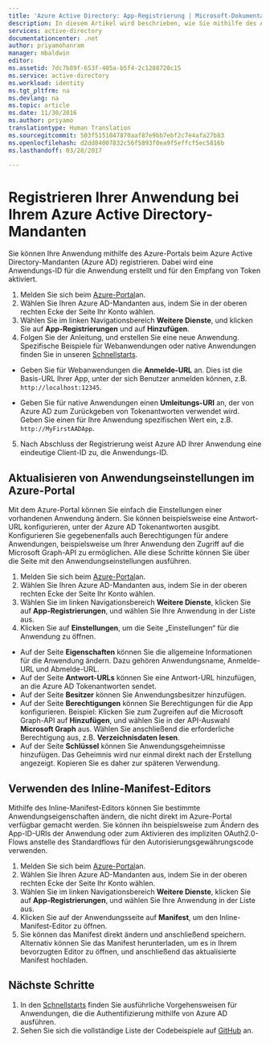 ```yaml
---
title: 'Azure Active Directory: App-Registrierung | Microsoft-Dokumentation'
description: In diesem Artikel wird beschrieben, wie Sie mithilfe des Azure-Portals eine Anwendung bei Azure Active Directory registrieren.
services: active-directory
documentationcenter: .net
author: priyamohanram
manager: mbaldwin
editor: 
ms.assetid: 7dc7b89f-653f-405a-b5f4-2c1288720c15
ms.service: active-directory
ms.workload: identity
ms.tgt_pltfrm: na
ms.devlang: na
ms.topic: article
ms.date: 11/30/2016
ms.author: priyamo
translationtype: Human Translation
ms.sourcegitcommit: 503f5151047870aaf87e9bb7ebf2c7e4afa27b83
ms.openlocfilehash: d2dd84007832c56f5893f0ea9f5effcf5ec5816b
ms.lasthandoff: 03/28/2017

---
```


# <a name="register-your-application-with-your-azure-active-directory-tenant"></a>Registrieren Ihrer Anwendung bei Ihrem Azure Active Directory-Mandanten

Sie können Ihre Anwendung mithilfe des Azure-Portals beim Azure Active Directory-Mandanten (Azure AD) registrieren. Dabei wird eine Anwendungs-ID für die Anwendung erstellt und für den Empfang von Token aktiviert.

1. Melden Sie sich beim [Azure-Portal](https://portal.azure.com)an.
2. Wählen Sie Ihren Azure AD-Mandanten aus, indem Sie in der oberen rechten Ecke der Seite Ihr Konto wählen.
3. Wählen Sie im linken Navigationsbereich **Weitere Dienste**, und klicken Sie auf **App-Registrierungen** und auf **Hinzufügen**.
4. Folgen Sie der Anleitung, und erstellen Sie eine neue Anwendung. Spezifische Beispiele für Webanwendungen oder native Anwendungen finden Sie in unseren [Schnellstarts](active-directory-developers-guide.md).
  * Geben Sie für Webanwendungen die **Anmelde-URL** an. Dies ist die Basis-URL Ihrer App, unter der sich Benutzer anmelden können, z.B. `http://localhost:12345`.
<!--TODO: add once App ID URI is configurable: The **App ID URI** is a unique identifier for your application. The convention is to use `https://<tenant-domain>/<app-name>`, e.g. `https://contoso.onmicrosoft.com/my-first-aad-app`-->
  * Geben Sie für native Anwendungen einen **Umleitungs-URI** an, der von Azure AD zum Zurückgeben von Tokenantworten verwendet wird. Geben Sie einen für Ihre Anwendung spezifischen Wert ein, z.B. `http://MyFirstAADApp`.
5. Nach Abschluss der Registrierung weist Azure AD Ihrer Anwendung eine eindeutige Client-ID zu, die Anwendungs-ID.

## <a name="update-application-settings-from-the-azure-portal"></a>Aktualisieren von Anwendungseinstellungen im Azure-Portal

Mit dem Azure-Portal können Sie einfach die Einstellungen einer vorhandenen Anwendung ändern. Sie können beispielsweise eine Antwort-URL konfigurieren, unter der Azure AD Tokenantworten ausgibt. Konfigurieren Sie gegebenenfalls auch Berechtigungen für andere Anwendungen, beispielsweise um Ihrer Anwendung den Zugriff auf die Microsoft Graph-API zu ermöglichen. Alle diese Schritte können Sie über die Seite mit den Anwendungseinstellungen ausführen.

1. Melden Sie sich beim [Azure-Portal](https://portal.azure.com)an.
2. Wählen Sie Ihren Azure AD-Mandanten aus, indem Sie in der oberen rechten Ecke der Seite Ihr Konto wählen.
3. Wählen Sie im linken Navigationsbereich **Weitere Dienste**, klicken Sie auf **App-Registrierungen**, und wählen Sie Ihre Anwendung in der Liste aus.
4. Klicken Sie auf **Einstellungen**, um die Seite „Einstellungen“ für die Anwendung zu öffnen.
  * Auf der Seite **Eigenschaften** können Sie die allgemeine Informationen für die Anwendung ändern. Dazu gehören Anwendungsname, Anmelde-URL und Abmelde-URL.
  * Auf der Seite **Antwort-URLs** können Sie eine Antwort-URL hinzufügen, an die Azure AD Tokenantworten sendet.
  * Auf der Seite **Besitzer** können Sie Anwendungsbesitzer hinzufügen.
  * Auf der Seite **Berechtigungen** können Sie Berechtigungen für die App konfigurieren. Beispiel: Klicken Sie zum Zugreifen auf die Microsoft Graph-API auf **Hinzufügen**, und wählen Sie in der API-Auswahl **Microsoft Graph** aus. Wählen Sie anschließend die erforderliche Berechtigung aus, z.B. **Verzeichnisdaten lesen**.
  * Auf der Seite **Schlüssel** können Sie Anwendungsgeheimnisse hinzufügen. Das Geheimnis wird nur einmal direkt nach der Erstellung angezeigt. Kopieren Sie es daher zur späteren Verwendung.

## <a name="use-the-inline-manifest-editor"></a>Verwenden des Inline-Manifest-Editors

Mithilfe des Inline-Manifest-Editors können Sie bestimmte Anwendungseigenschaften ändern, die nicht direkt im Azure-Portal verfügbar gemacht werden. Sie können ihn beispielsweise zum Ändern des App-ID-URIs der Anwendung oder zum Aktivieren des impliziten OAuth2.0-Flows anstelle des Standardflows für den Autorisierungsgewährungscode verwenden.

1. Melden Sie sich beim [Azure-Portal](https://portal.azure.com)an.
2. Wählen Sie Ihren Azure AD-Mandanten aus, indem Sie in der oberen rechten Ecke der Seite Ihr Konto wählen.
3. Wählen Sie im linken Navigationsbereich **Weitere Dienste**, klicken Sie auf **App-Registrierungen**, und wählen Sie Ihre Anwendung in der Liste aus.
4. Klicken Sie auf der Anwendungsseite auf **Manifest**, um den Inline-Manifest-Editor zu öffnen.
5. Sie können das Manifest direkt ändern und anschließend speichern. Alternativ können Sie das Manifest herunterladen, um es in Ihrem bevorzugten Editor zu öffnen, und anschließend das aktualisierte Manifest hochladen.

## <a name="next-steps"></a>Nächste Schritte

1. In den [Schnellstarts](active-directory-developers-guide.md) finden Sie ausführliche Vorgehensweisen für Anwendungen, die die Authentifizierung mithilfe von Azure AD ausführen.
2. Sehen Sie sich die vollständige Liste der Codebeispiele auf [GitHub](https://github.com/azure-samples) an.

